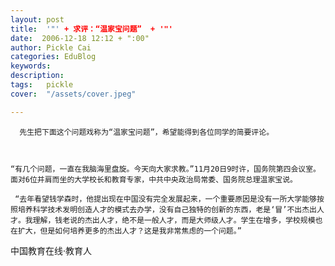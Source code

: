 ```yaml
---
layout: post  
title:  '"' + 求评：“温家宝问题”  + '"'
date:  2006-12-18 12:12 + ":00" 
author: Pickle Cai  
categories: EduBlog  
keywords: 
description:   
tags:	pickle   
cover:  "/assets/cover.jpeg"  

---  
```

    
      先生把下面这个问题戏称为“温家宝问题”，希望能得到各位同学的简要评论。

 

    “有几个问题，一直在我脑海里盘旋。今天向大家求教。”11月20日9时许，国务院第四会议室。面对6位并肩而坐的大学校长和教育专家，中共中央政治局常委、国务院总理温家宝说。

     “去年看望钱学森时，他提出现在中国没有完全发展起来，一个重要原因是没有一所大学能够按照培养科学技术发明创造人才的模式去办学，没有自己独特的创新的东西，老是‘冒’不出杰出人才。我理解，钱老说的杰出人才，绝不是一般人才，而是大师级人才。学生在增多，学校规模也在扩大，但是如何培养更多的杰出人才？这是我非常焦虑的一个问题。” 



		    
 中国教育在线·教育人

